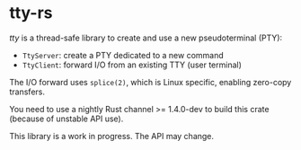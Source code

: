 # tty-rs

*tty* is a thread-safe library to create and use a new pseudoterminal (PTY):
* `TtyServer`: create a PTY dedicated to a new command
* `TtyClient`: forward I/O from an existing TTY (user terminal)

The I/O forward uses `splice(2)`, which is Linux specific, enabling zero-copy transfers.

You need to use a nightly Rust channel >= 1.4.0-dev to build this crate (because of unstable API use).

This library is a work in progress.
The API may change.
